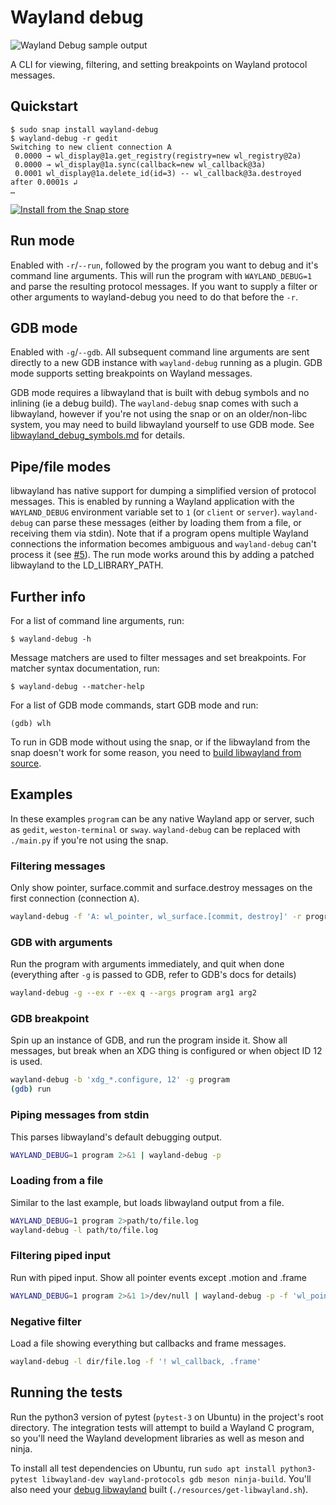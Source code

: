# Wayland debug

![Wayland Debug sample output](https://i.imgur.com/x95mkA8.png)

A CLI for viewing, filtering, and setting breakpoints on Wayland protocol messages.

## Quickstart
```
$ sudo snap install wayland-debug
$ wayland-debug -r gedit
Switching to new client connection A
 0.0000 → wl_display@1a.get_registry(registry=new wl_registry@2a)
 0.0000 → wl_display@1a.sync(callback=new wl_callback@3a)
 0.0001 wl_display@1a.delete_id(id=3) -- wl_callback@3a.destroyed after 0.0001s ↲
…
```

[![Install from the Snap store](https://raw.githubusercontent.com/snapcore/snap-store-badges/master/EN/%5BEN%5D-snap-store-black.png)](https://snapcraft.io/wayland-debug)

## Run mode
Enabled with `-r`/`--run`, followed by the program you want to debug and it's command line arguments. This will run the program with `WAYLAND_DEBUG=1` and parse the resulting protocol messages. If you want to supply a filter or other arguments to wayland-debug you need to do that before the `-r`.

## GDB mode
Enabled with `-g`/`--gdb`. All subsequent command line arguments are sent directly to a new GDB instance with `wayland-debug` running as a plugin. GDB mode supports setting breakpoints on Wayland messages.

GDB mode requires a libwayland that is built with debug symbols and no inlining (ie a debug build). The `wayland-debug` snap comes with such a libwayland, however if you're not using the snap or on an older/non-libc system, you may need to build libwayland yourself to use GDB mode. See [libwayland_debug_symbols.md](libwayland_debug_symbols.md) for details.

## Pipe/file modes
libwayland has native support for dumping a simplified version of protocol messages. This is enabled by running a Wayland application with the `WAYLAND_DEBUG` environment variable set to `1` (or `client` or `server`). `wayland-debug` can parse these messages (either by loading them from a file, or receiving them via stdin). Note that if a program opens multiple Wayland connections the information becomes ambiguous and `wayland-debug` can't process it (see [#5](https://github.com/wmww/wayland-debug/issues/5)). The run mode works around this by adding a patched libwayland to the LD_LIBRARY_PATH.

## Further info
For a list of command line arguments, run:
```
$ wayland-debug -h
```

Message matchers are used to filter messages and set breakpoints. For matcher syntax documentation, run:
```
$ wayland-debug --matcher-help
```

For a list of GDB mode commands, start GDB mode and run:
```
(gdb) wlh
```

To run in GDB mode without using the snap, or if the libwayland from the snap doesn't work for some reason, you need to [build libwayland from source](https://github.com/wmww/wayland-debug/blob/master/libwayland_debug_symbols.md).

## Examples
In these examples `program` can be any native Wayland app or server, such as `gedit`, `weston-terminal` or `sway`. `wayland-debug` can be replaced with `./main.py` if you're not using the snap.

### Filtering messages
Only show pointer, surface.commit and surface.destroy messages on the first connection (connection `A`).
```bash
wayland-debug -f 'A: wl_pointer, wl_surface.[commit, destroy]' -r program
```

### GDB with arguments
Run the program with arguments immediately, and quit when done (everything after `-g` is passed to GDB, refer to GDB's docs for details)
```bash
wayland-debug -g --ex r --ex q --args program arg1 arg2
```

### GDB breakpoint
Spin up an instance of GDB, and run the program inside it. Show all messages, but break when an XDG thing is configured or when object ID 12 is used.
```bash
wayland-debug -b 'xdg_*.configure, 12' -g program
(gdb) run
```

### Piping messages from stdin
This parses libwayland's default debugging output.
```bash
WAYLAND_DEBUG=1 program 2>&1 | wayland-debug -p
```

### Loading from a file
Similar to the last example, but loads libwayland output from a file.
```bash
WAYLAND_DEBUG=1 program 2>path/to/file.log
wayland-debug -l path/to/file.log
```

### Filtering piped input
Run with piped input. Show all pointer events except .motion and .frame
```bash
WAYLAND_DEBUG=1 program 2>&1 1>/dev/null | wayland-debug -p -f 'wl_pointer.[! motion, frame]'
```

### Negative filter
Load a file showing everything but callbacks and frame messages.
```bash
wayland-debug -l dir/file.log -f '! wl_callback, .frame'
```

## Running the tests
Run the python3 version of pytest (`pytest-3` on Ubuntu) in the project's root directory. The integration tests will attempt to build a Wayland C program, so you'll need the Wayland development libraries as well as meson and ninja.

To install all test dependencies on Ubuntu, run `sudo apt install python3-pytest libwayland-dev wayland-protocols gdb meson ninja-build`. You'll also need your [debug libwayland](libwayland_debug_symbols.md) built (`./resources/get-libwayland.sh`).

